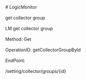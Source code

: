 <br>#     LogicMonitor</br>
<br>get collector group</br>
<br>LM get collector group</br>
<br>Method: Get</br>
<br>OperationID: getCollectorGroupById</br>
<br>EndPoint:</br>
<br>/setting/collector/groups/{id}</br>
